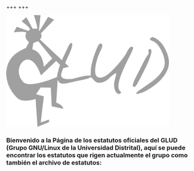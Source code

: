 +++
+++


<img alt="Logo GLUD" src="https://raw.githubusercontent.com/GLUD/Logo-GLUD/0e1a356f9f59296f8244988e6f7408f172852996/kokopelli-fondo-transparente.png" height="300px" />

### Bienvenido a la Página de los estatutos oficiales del GLUD (Grupo GNU/Linux de la Universidad Distrital), aquí se puede encontrar los estatutos que rigen actualmente el grupo como también el archivo de estatutos:
